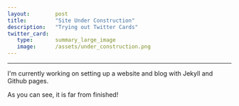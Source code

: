 ```yaml
---
layout:        post
title:         "Site Under Construction"
description:   "Trying out Twitter Cards"
twitter_card:
   type:       summary_large_image
   image:      /assets/under_construction.png
---
```


---

I'm currently working on setting up a website and blog with Jekyll and Github pages.

As you can see, it is far from finished!
